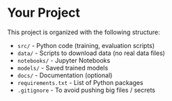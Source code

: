 # Your Project

This project is organized with the following structure:

- `src/` - Python code (training, evaluation scripts)
- `data/` - Scripts to download data (no real data files)
- `notebooks/` - Jupyter Notebooks
- `models/` - Saved trained models
- `docs/` - Documentation (optional)
- `requirements.txt` - List of Python packages
- `.gitignore` - To avoid pushing big files / secrets
